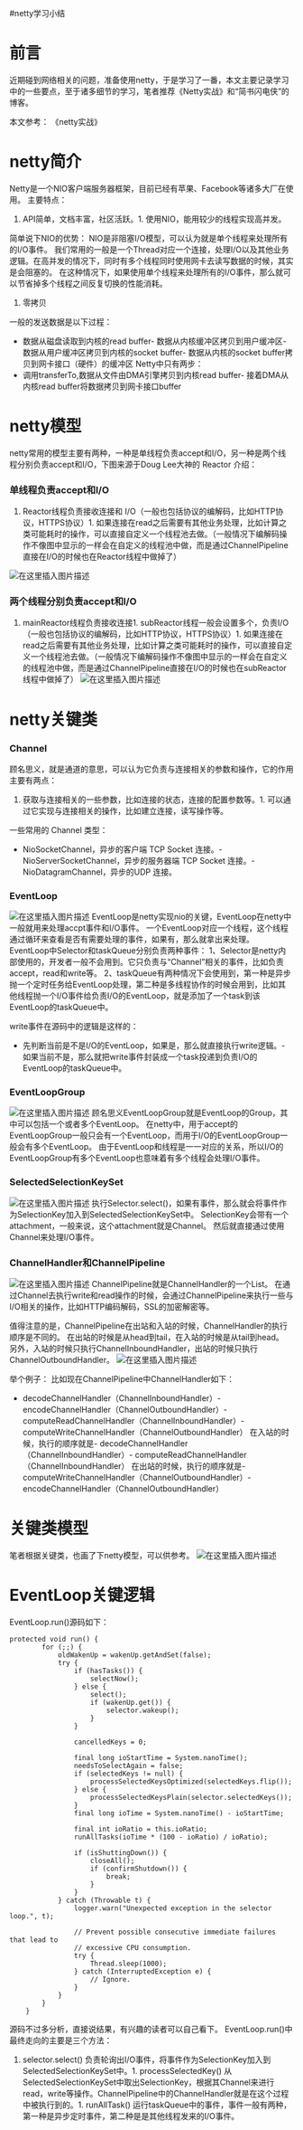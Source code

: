 #netty学习小结
# 前言

近期碰到网络相关的问题，准备使用netty，于是学习了一番，本文主要记录学习中的一些要点，至于诸多细节的学习，笔者推荐《Netty实战》和“简书闪电侠”的博客。

>  
 本文参考： 《netty实战》  


# netty简介

Netty是一个NIO客户端服务器框架，目前已经有苹果、Facebook等诸多大厂在使用。 主要特点：
1. API简单，文档丰富，社区活跃。1. 使用NIO，能用较少的线程实现高并发。
>  
 简单说下NIO的优势： NIO是非阻塞I/O模型，可以认为就是单个线程来处理所有的I/O事件。 我们常用的一般是一个Thread对应一个连接，处理I/O以及其他业务逻辑。在高并发的情况下，同时有多个线程同时使用网卡去读写数据的时候，其实是会阻塞的。 在这种情况下，如果使用单个线程来处理所有的I/O事件，那么就可以节省掉多个线程之间反复切换的性能消耗。 

1. 零拷贝
>  
 一般的发送数据是以下过程： 
 - 数据从磁盘读取到内核的read buffer- 数据从内核缓冲区拷贝到用户缓冲区- 数据从用户缓冲区拷贝到内核的socket buffer- 数据从内核的socket buffer拷贝到网卡接口（硬件）的缓冲区 
 Netty中只有两步： 
 - 调用transferTo,数据从文件由DMA引擎拷贝到内核read buffer- 接着DMA从内核read buffer将数据拷贝到网卡接口buffer 


# netty模型

netty常用的模型主要有两种，一种是单线程负责accept和I/O，另一种是两个线程分别负责accept和I/O，下图来源于Doug Lee大神的 Reactor 介绍：

### 单线程负责accept和I/O
1. Reactor线程负责接收连接和 I/O（一般也包括协议的编解码，比如HTTP协议，HTTPS协议）1. 如果连接在read之后需要有其他业务处理，比如计算之类可能耗时的操作，可以直接自定义一个线程池去做。（一般情况下编解码操作不像图中显示的一样会在自定义的线程池中做，而是通过ChannelPipeline直接在I/O的时候也在Reactor线程中做掉了）
<img src="https://img-blog.csdnimg.cn/20190615143337781.png?x-oss-process=image/watermark,type_ZmFuZ3poZW5naGVpdGk,shadow_10,text_aHR0cHM6Ly94dWppYWppYS5ibG9nLmNzZG4ubmV0,size_16,color_FFFFFF,t_70" alt="在这里插入图片描述">

### 两个线程分别负责accept和I/O
1. mainReactor线程负责接收连接1. subReactor线程一般会设置多个，负责I/O（一般也包括协议的编解码，比如HTTP协议，HTTPS协议）1. 如果连接在read之后需要有其他业务处理，比如计算之类可能耗时的操作，可以直接自定义一个线程池去做。（一般情况下编解码操作不像图中显示的一样会在自定义的线程池中做，而是通过ChannelPipeline直接在I/O的时候也在subReactor线程中做掉了） <img src="https://img-blog.csdnimg.cn/20190615143401534.png?x-oss-process=image/watermark,type_ZmFuZ3poZW5naGVpdGk,shadow_10,text_aHR0cHM6Ly94dWppYWppYS5ibG9nLmNzZG4ubmV0,size_16,color_FFFFFF,t_70" alt="在这里插入图片描述">
# netty关键类

### Channel

顾名思义，就是通道的意思，可以认为它负责与连接相关的参数和操作，它的作用主要有两点：
1. 获取与连接相关的一些参数，比如连接的状态，连接的配置参数等。1. 可以通过它实现与连接相关的操作，比如建立连接，读写操作等。
>  
 一些常用的 Channel 类型： 
 - NioSocketChannel，异步的客户端 TCP Socket 连接。- NioServerSocketChannel，异步的服务器端 TCP Socket 连接。- NioDatagramChannel，异步的UDP 连接。 


### EventLoop

<img src="https://raw.githubusercontent.com/Double2hao/xujiajia_blog/main/img/372.png" alt="在这里插入图片描述"> EventLoop是netty实现nio的关键，EventLoop在netty中一般就用来处理accpt事件和I/O事件。 一个EventLoop对应一个线程，这个线程通过循环来查看是否有需要处理的事件，如果有，那么就拿出来处理。 EventLoop中Selector和taskQueue分别负责两种事件： 1、Selector是netty内部使用的，开发者一般不会用到。它只负责与“Channel”相关的事件，比如负责accept，read和write等。 2、taskQueue有两种情况下会使用到，第一种是异步抛一个定时任务给EventLoop处理，第二种是多线程协作的时候会用到，比如其他线程抛一个I/O事件给负责I/O的EventLoop，就是添加了一个task到该EventLoop的taskQueue中。

>  
 write事件在源码中的逻辑是这样的： 
 - 先判断当前是不是I/O的EventLoop，如果是，那么就直接执行write逻辑。- 如果当前不是，那么就把write事件封装成一个task投递到负责I/O的EventLoop的taskQueue中。 


### EventLoopGroup

<img src="https://raw.githubusercontent.com/Double2hao/xujiajia_blog/main/img/373.png" alt="在这里插入图片描述"> 顾名思义EventLoopGroup就是EventLoop的Group，其中可以包括一个或者多个EventLoop。 在netty中，用于accept的EventLoopGroup一般只会有一个EventLoop，而用于I/O的EventLoopGroup一般会有多个EventLoop。 由于EventLoop和线程是一一对应的关系，所以I/O的EventLoopGroup有多个EventLoop也意味着有多个线程会处理I/O事件。

### SelectedSelectionKeySet

<img src="https://raw.githubusercontent.com/Double2hao/xujiajia_blog/main/img/374.png" alt="在这里插入图片描述"> 执行Selector.select()，如果有事件，那么就会将事件作为SelectionKey加入到SelectedSelectionKeySet中。 SelectionKey会带有一个attachment，一般来说，这个attachment就是Channel。 然后就直接通过使用Channel来处理I/O事件。

### ChannelHandler和ChannelPipeline

<img src="https://raw.githubusercontent.com/Double2hao/xujiajia_blog/main/img/375.png" alt="在这里插入图片描述"> ChannelPipeline就是ChannelHandler的一个List。 在通过Channel去执行write和read操作的时候，会通过ChannelPipeline来执行一些与I/O相关的操作，比如HTTP编码解码，SSL的加密解密等。

值得注意的是，ChannelPipeline在出站和入站的时候，ChannelHandler的执行顺序是不同的。 在出站的时候是从head到tail，在入站的时候是从tail到head。 另外，入站的时候只执行ChannelInboundHandler，出站的时候只执行ChannelOutboundHandler。 <img src="https://img-blog.csdnimg.cn/20190615165106605.png?x-oss-process=image/watermark,type_ZmFuZ3poZW5naGVpdGk,shadow_10,text_aHR0cHM6Ly94dWppYWppYS5ibG9nLmNzZG4ubmV0,size_16,color_FFFFFF,t_70" alt="在这里插入图片描述">

>  
 举个例子： 比如现在ChannelPipeline中ChannelHandler如下： 
 - decodeChannelHandler（ChannelInboundHandler）- encodeChannelHandler（ChannelOutboundHandler）- computeReadChannelHandler（ChannelInboundHandler）- computeWriteChannelHandler（ChannelOutboundHandler） 在入站的时候，执行的顺序就是- decodeChannelHandler（ChannelInboundHandler）- computeReadChannelHandler（ChannelInboundHandler） 在出站的时候，执行的顺序就是- computeWriteChannelHandler（ChannelOutboundHandler）- encodeChannelHandler（ChannelOutboundHandler） 


# 关键类模型

笔者根据关键类，也画了下netty模型，可以供参考。 <img src="https://img-blog.csdnimg.cn/20190615174239179.png?x-oss-process=image/watermark,type_ZmFuZ3poZW5naGVpdGk,shadow_10,text_aHR0cHM6Ly94dWppYWppYS5ibG9nLmNzZG4ubmV0,size_16,color_FFFFFF,t_70" alt="在这里插入图片描述">

# EventLoop关键逻辑

EventLoop.run()源码如下：

```
protected void run() {
        for (;;) {
            oldWakenUp = wakenUp.getAndSet(false);
            try {
                if (hasTasks()) {
                    selectNow();
                } else {
                    select();
                    if (wakenUp.get()) {
                        selector.wakeup();
                    }
                }

                cancelledKeys = 0;

                final long ioStartTime = System.nanoTime();
                needsToSelectAgain = false;
                if (selectedKeys != null) {
                    processSelectedKeysOptimized(selectedKeys.flip());
                } else {
                    processSelectedKeysPlain(selector.selectedKeys());
                }
                final long ioTime = System.nanoTime() - ioStartTime;

                final int ioRatio = this.ioRatio;
                runAllTasks(ioTime * (100 - ioRatio) / ioRatio);

                if (isShuttingDown()) {
                    closeAll();
                    if (confirmShutdown()) {
                        break;
                    }
                }
            } catch (Throwable t) {
                logger.warn("Unexpected exception in the selector loop.", t);

                // Prevent possible consecutive immediate failures that lead to
                // excessive CPU consumption.
                try {
                    Thread.sleep(1000);
                } catch (InterruptedException e) {
                    // Ignore.
                }
            }
        }
    }

```

源码不过多分析，直接说结果，有兴趣的读者可以自己看下。 EventLoop.run()中最终走向的主要是三个方法：
1. selector.select() 负责轮询出I/O事件，将事件作为SelectionKey加入到SelectedSelectionKeySet中。1. processSelectedKey() 从SelectedSelectionKeySet中取出SelectionKey，根据其Channel来进行read，write等操作。ChannelPipeline中的ChannelHandler就是在这个过程中被执行到的。1. runAllTask() 运行taskQueue中的事件，事件一般有两种，第一种是异步定时事件，第二种是是其他线程发来的I/O事件。